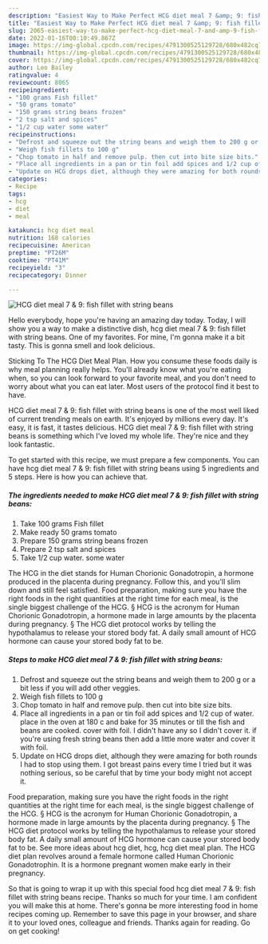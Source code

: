 ```yaml
---
description: "Easiest Way to Make Perfect HCG diet meal 7 &amp; 9: fish fillet with string beans"
title: "Easiest Way to Make Perfect HCG diet meal 7 &amp; 9: fish fillet with string beans"
slug: 2065-easiest-way-to-make-perfect-hcg-diet-meal-7-and-amp-9-fish-fillet-with-string-beans
date: 2022-01-16T00:10:49.867Z
image: https://img-global.cpcdn.com/recipes/4791300525129728/680x482cq70/hcg-diet-meal-7-9-fish-fillet-with-string-beans-recipe-main-photo.jpg
thumbnail: https://img-global.cpcdn.com/recipes/4791300525129728/680x482cq70/hcg-diet-meal-7-9-fish-fillet-with-string-beans-recipe-main-photo.jpg
cover: https://img-global.cpcdn.com/recipes/4791300525129728/680x482cq70/hcg-diet-meal-7-9-fish-fillet-with-string-beans-recipe-main-photo.jpg
author: Leo Bailey
ratingvalue: 4
reviewcount: 8065
recipeingredient:
- "100 grams Fish fillet"
- "50 grams tomato"
- "150 grams string beans frozen"
- "2 tsp salt and spices"
- "1/2 cup water some water"
recipeinstructions:
- "Defrost and squeeze out the string beans and weigh them to 200 g or a bit less if you will add other veggies."
- "Weigh fish fillets to 100 g"
- "Chop tomato in half and remove pulp. then cut into bite size bits."
- "Place all ingredients in a pan or tin foil add spices and 1/2 cup of water. place in the oven at 180 c and bake for 35 minutes or till the fish and beans are cooked. cover with foil. I didn't have any so I didn't cover it. if you're using fresh string beans then add a little more water and cover it with foil."
- "Update on HCG drops diet, although they were amazing for both rounds I had to stop using them. I got breast pains every time I tried but it was nothing serious, so be careful that by time your body might not accept it."
categories:
- Recipe
tags:
- hcg
- diet
- meal

katakunci: hcg diet meal 
nutrition: 168 calories
recipecuisine: American
preptime: "PT26M"
cooktime: "PT41M"
recipeyield: "3"
recipecategory: Dinner

---
```



![HCG diet meal 7 & 9: fish fillet with string beans](https://img-global.cpcdn.com/recipes/4791300525129728/680x482cq70/hcg-diet-meal-7-9-fish-fillet-with-string-beans-recipe-main-photo.jpg)

Hello everybody, hope you're having an amazing day today. Today, I will show you a way to make a distinctive dish, hcg diet meal 7 & 9: fish fillet with string beans. One of my favorites. For mine, I'm gonna make it a bit tasty. This is gonna smell and look delicious.

Sticking To The HCG Diet Meal Plan. How you consume these foods daily is why meal planning really helps. You'll already know what you're eating when, so you can look forward to your favorite meal, and you don't need to worry about what you can eat later. Most users of the protocol find it best to have.

HCG diet meal 7 & 9: fish fillet with string beans is one of the most well liked of current trending meals on earth. It's enjoyed by millions every day. It's easy, it is fast, it tastes delicious. HCG diet meal 7 & 9: fish fillet with string beans is something which I've loved my whole life. They're nice and they look fantastic.


To get started with this recipe, we must prepare a few components. You can have hcg diet meal 7 & 9: fish fillet with string beans using 5 ingredients and 5 steps. Here is how you can achieve that.

<!--inarticleads1-->

##### The ingredients needed to make HCG diet meal 7 & 9: fish fillet with string beans:

1. Take 100 grams Fish fillet
1. Make ready 50 grams tomato
1. Prepare 150 grams string beans frozen
1. Prepare 2 tsp salt and spices
1. Take 1/2 cup water. some water


The HCG in the diet stands for Human Chorionic Gonadotropin, a hormone produced in the placenta during pregnancy. Follow this, and you'll slim down and still feel satisfied. Food preparation, making sure you have the right foods in the right quantities at the right time for each meal, is the single biggest challenge of the HCG. § HCG is the acronym for Human Chorionic Gonadotropin, a hormone made in large amounts by the placenta during pregnancy. § The HCG diet protocol works by telling the hypothalamus to release your stored body fat. A daily small amount of HCG hormone can cause your stored body fat to be. 

<!--inarticleads2-->

##### Steps to make HCG diet meal 7 & 9: fish fillet with string beans:

1. Defrost and squeeze out the string beans and weigh them to 200 g or a bit less if you will add other veggies.
1. Weigh fish fillets to 100 g
1. Chop tomato in half and remove pulp. then cut into bite size bits.
1. Place all ingredients in a pan or tin foil add spices and 1/2 cup of water. place in the oven at 180 c and bake for 35 minutes or till the fish and beans are cooked. cover with foil. I didn't have any so I didn't cover it. if you're using fresh string beans then add a little more water and cover it with foil.
1. Update on HCG drops diet, although they were amazing for both rounds I had to stop using them. I got breast pains every time I tried but it was nothing serious, so be careful that by time your body might not accept it.


Food preparation, making sure you have the right foods in the right quantities at the right time for each meal, is the single biggest challenge of the HCG. § HCG is the acronym for Human Chorionic Gonadotropin, a hormone made in large amounts by the placenta during pregnancy. § The HCG diet protocol works by telling the hypothalamus to release your stored body fat. A daily small amount of HCG hormone can cause your stored body fat to be. See more ideas about hcg diet, hcg, hcg diet meal plan. The HCG diet plan revolves around a female hormone called Human Chorionic Gonadotrophin. It is a hormone pregnant women make early in their pregnancy. 

So that is going to wrap it up with this special food hcg diet meal 7 & 9: fish fillet with string beans recipe. Thanks so much for your time. I am confident you will make this at home. There's gonna be more interesting food in home recipes coming up. Remember to save this page in your browser, and share it to your loved ones, colleague and friends. Thanks again for reading. Go on get cooking!
